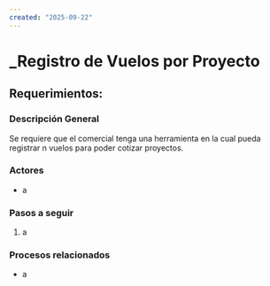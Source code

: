 ```yaml
---
created: "2025-09-22"
---
```


# _Registro de Vuelos por Proyecto
## Requerimientos:
### Descripción General
Se requiere que el comercial tenga una herramienta en la cual pueda registrar n vuelos para poder cotizar proyectos.

### Actores
- a

### Pasos a seguir
1. a

### Procesos relacionados 
- a